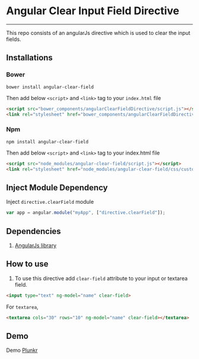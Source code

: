 # Angular Clear Input Field Directive
------

This repo consists of an angularJs directive which is used to clear the input fields.

## Installations
### Bower

```
bower install angular-clear-field
```
Then add below `<script>` and `<link>` tag to your `index.html` file
```html
<script src="bower_components/angularClearFieldDirective/script.js"></script>
<link rel="stylesheet" href="bower_components/angularClearFieldDirective/css/custom.css">
```

### Npm
```
npm install angular-clear-field
```
Then add below `<script>` and `<link>` tag to your index.html file
```html
<script src="node_modules/angular-clear-field/script.js"></script>
<link rel="stylesheet" href="node_modules/angular-clear-field/css/custom.css">
```

## Inject Module Dependency
Inject `directive.clearField` module
```javascript
var app = angular.module("myApp", ["directive.clearField"]);
```
## Dependencies
1. [AngularJs library](https://angularjs.org/) 

## How to use

1. To use this directive add `clear-field` attribute to your input or textarea field.

```html
<input type="text" ng-model="name" clear-field>
```
For `textarea`,
```html
<textarea cols="30" rows="10" ng-model="name" clear-field></textarea>
```

## Demo
Demo [Plunkr](https://plnkr.co/edit/WHjRviyuYfFVfg2TnVUP?p=preview)